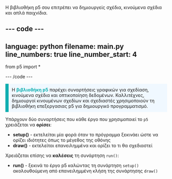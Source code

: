 Η βιβλιοθήκη p5 σου επιτρέπει να δημιουργείς σχέδια, κινούμενα σχέδια και απλά παιχνίδια.

--- code ---
---
language: python 
filename: main.py 
line_numbers: true
line_number_start: 4
---

from p5 import *

--- /code ---

<p style="border-left: solid; border-width:10px; border-color: #0faeb0; background-color: aliceblue; padding: 10px;">
Η <span style="color: #0faeb0; font-weight: bold;">βιβλιοθήκη p5</span> παρέχει συναρτήσεις γραφικών για σχεδίαση, κινούμενα σχέδια και οπτικοποίηση δεδομένων. Καλλιτέχνες, δημιουργοί κινουμένων σχεδίων και σχεδιαστές χρησιμοποιούν τη βιβλιοθήκη επεξεργασιας p5 για δημιουργικό προγραμματισμό.</p>

Υπάρχουν δύο συναρτήσεις που κάθε έργο που χρησιμοποιεί το `p5` χρειάζεται να **ορίσει**:
+ **setup()** - εκτελείται μία φορά όταν το πρόγραμμα ξεκινάει ώστε να ορίζει ιδιότητες όπως το μέγεθος της οθόνης
+ **draw()** - εκτελείται επανειλημμένα και ορίζει το τι θα σχεδιαστεί

Χρειάζεται επίσης να **καλέσεις** τη συνάρτηση `run()`:
+ **run()** - ξεκινά το έργο p5 καλώντας τη συνάρτηση `setup()` ακολουθούμενη από επανειλημμένη κλήση της συνάρτησης `draw()`

